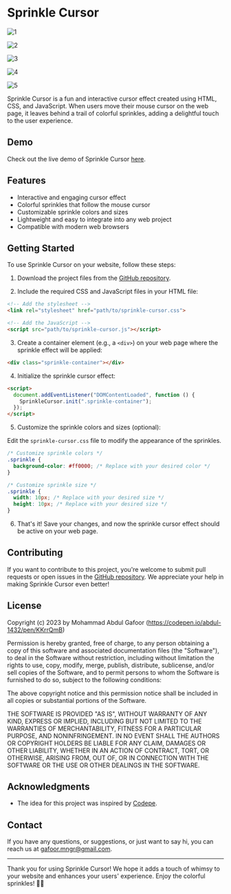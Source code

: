 # Sprinkle Cursor

![1](https://github.com/abdul-1432/Sprinkle_Cursor/assets/124916666/ac97f1f9-f3dd-4597-a062-5d3e602b87b0)

![2](https://github.com/abdul-1432/Sprinkle_Cursor/assets/124916666/50f00401-0da0-40e8-9a26-264433dd8628)

![3](https://github.com/abdul-1432/Sprinkle_Cursor/assets/124916666/ebd98264-e742-44f9-adfd-5d5592893ae2)

![4](https://github.com/abdul-1432/Sprinkle_Cursor/assets/124916666/940c6650-5b57-472a-93e6-a50d63de75a2)

![5](https://github.com/abdul-1432/Sprinkle_Cursor/assets/124916666/e174eb8d-d71a-44a6-a110-e0153fa47235)



Sprinkle Cursor is a fun and interactive cursor effect created using HTML, CSS, and JavaScript. When users move their mouse cursor on the web page, it leaves behind a trail of colorful sprinkles, adding a delightful touch to the user experience.

## Demo

Check out the live demo of Sprinkle Cursor [here](https://codepen.io/abdul-1432/pen/KKrrQmB).

## Features

- Interactive and engaging cursor effect
- Colorful sprinkles that follow the mouse cursor
- Customizable sprinkle colors and sizes
- Lightweight and easy to integrate into any web project
- Compatible with modern web browsers

## Getting Started

To use Sprinkle Cursor on your website, follow these steps:

1. Download the project files from the [GitHub repository](https://github.com/abdul-1432/Sprinkle_Cursor).

2. Include the required CSS and JavaScript files in your HTML file:

```HTML
<!-- Add the stylesheet -->
<link rel="stylesheet" href="path/to/sprinkle-cursor.css">

<!-- Add the JavaScript -->
<script src="path/to/sprinkle-cursor.js"></script>
```

3. Create a container element (e.g., a `<div>`) on your web page where the sprinkle effect will be applied:

```HTML
<div class="sprinkle-container"></div>
```

4. Initialize the sprinkle cursor effect:

```html
<script>
  document.addEventListener("DOMContentLoaded", function () {
    SprinkleCursor.init(".sprinkle-container");
  });
</script>
```

5. Customize the sprinkle colors and sizes (optional):

Edit the `sprinkle-cursor.css` file to modify the appearance of the sprinkles.

```css
/* Customize sprinkle colors */
.sprinkle {
  background-color: #ff0000; /* Replace with your desired color */
}

/* Customize sprinkle size */
.sprinkle {
  width: 10px; /* Replace with your desired size */
  height: 10px; /* Replace with your desired size */
}
```

6. That's it! Save your changes, and now the sprinkle cursor effect should be active on your web page.

## Contributing

If you want to contribute to this project, you're welcome to submit pull requests or open issues in the [GitHub repository](https://github.com/abdul-1432/Sprinkle_Cursor). We appreciate your help in making Sprinkle Cursor even better!

## License

Copyright (c) 2023 by Mohammad Abdul Gafoor (https://codepen.io/abdul-1432/pen/KKrrQmB)

Permission is hereby granted, free of charge, to any person obtaining a copy of this software and associated documentation files (the "Software"), to deal in the Software without restriction, including without limitation the rights to use, copy, modify, merge, publish, distribute, sublicense, and/or sell copies of the Software, and to permit persons to whom the Software is furnished to do so, subject to the following conditions:

The above copyright notice and this permission notice shall be included in all copies or substantial portions of the Software.

THE SOFTWARE IS PROVIDED "AS IS", WITHOUT WARRANTY OF ANY KIND, EXPRESS OR IMPLIED, INCLUDING BUT NOT LIMITED TO THE WARRANTIES OF MERCHANTABILITY, FITNESS FOR A PARTICULAR PURPOSE, AND NONINFRINGEMENT. IN NO EVENT SHALL THE AUTHORS OR COPYRIGHT HOLDERS BE LIABLE FOR ANY CLAIM, DAMAGES OR OTHER LIABILITY, WHETHER IN AN ACTION OF CONTRACT, TORT, OR OTHERWISE, ARISING FROM, OUT OF, OR IN CONNECTION WITH THE SOFTWARE OR THE USE OR OTHER DEALINGS IN THE SOFTWARE.


## Acknowledgments

- The idea for this project was inspired by [Codepe](https://codepen.io/abdul-1432/pen/KKrrQmB).

## Contact

If you have any questions, or suggestions, or just want to say hi, you can reach us at [gafoor.mngr@gmail.com](mailto:gafoor.mngr@gmail.com).

---

Thank you for using Sprinkle Cursor! We hope it adds a touch of whimsy to your website and enhances your users' experience. Enjoy the colorful sprinkles! 🌈✨
